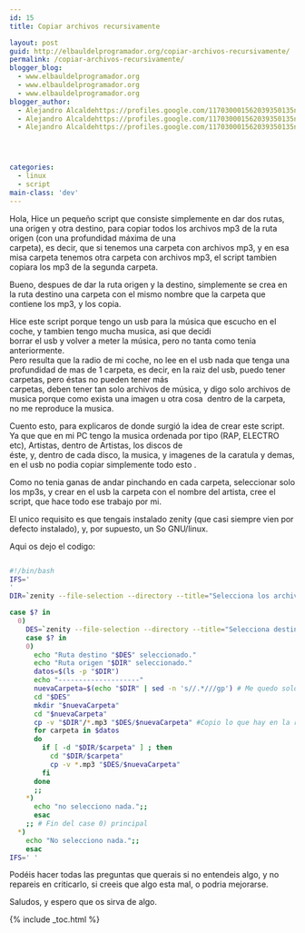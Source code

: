 ```yaml
---
id: 15
title: Copiar archivos recursivamente

layout: post
guid: http://elbauldelprogramador.org/copiar-archivos-recursivamente/
permalink: /copiar-archivos-recursivamente/
blogger_blog:
  - www.elbauldelprogramador.org
  - www.elbauldelprogramador.org
  - www.elbauldelprogramador.org
blogger_author:
  - Alejandro Alcaldehttps://profiles.google.com/117030001562039350135noreply@blogger.com
  - Alejandro Alcaldehttps://profiles.google.com/117030001562039350135noreply@blogger.com
  - Alejandro Alcaldehttps://profiles.google.com/117030001562039350135noreply@blogger.com




categories:
  - linux
  - script
main-class: 'dev'
---
```

Hola, Hice un pequeño script que consiste simplemente en dar dos rutas, una origen y otra destino, para copiar todos los archivos mp3 de la ruta origen (con una profundidad máxima de una  
carpeta), es decir, que si tenemos una carpeta con archivos mp3, y en esa misa carpeta tenemos otra carpeta con archivos mp3, el script tambien copiara los mp3 de la segunda carpeta.

Bueno, despues de dar la ruta origen y la destino, simplemente se crea en la ruta destino una carpeta con el mismo nombre que la carpeta que contiene los mp3, y los copia.

Hice este script porque tengo un usb para la música que escucho en el coche, y tambien tengo mucha musica, asi que decidi  
borrar el usb y volver a meter la música, pero no tanta como tenia anteriormente.  
Pero resulta que la radio de mi coche, no lee en el usb nada que tenga una profundidad de mas de 1 carpeta, es decir, en la raiz del usb, puedo tener carpetas, pero éstas no pueden tener más  
carpetas, deben tener tan solo archivos de música, y digo solo archivos de musica porque como exista una imagen u otra cosa&nbsp; dentro de la carpeta, no me reproduce la musica.

Cuento esto, para explicaros de donde surgió la idea de crear este script. Ya que que en mi PC tengo la musica ordenada por tipo (RAP, ELECTRO etc), Artistas, dentro de Artistas, los discos de  
éste, y, dentro de cada disco, la musica, y imagenes de la caratula y demas, en el usb no podia copiar simplemente todo esto .

Como no tenia ganas de andar pinchando en cada carpeta, seleccionar solo los mp3s, y crear en el usb la carpeta con el nombre del artista, cree el script, que hace todo ese trabajo por mi.

El unico requisito es que tengais instalado zenity (que casi siempre vien por defecto instalado), y, por supuesto, un So GNU/linux.

Aqui os dejo el codigo:

```bash

#!/bin/bash
IFS='
'
DIR=`zenity --file-selection --directory --title="Selecciona los archivos a copiar"`

case $? in
  0)
    DES=`zenity --file-selection --directory --title="Selecciona destino"`
    case $? in
    0)
      echo "Ruta destino "$DES" seleccionado."
      echo "Ruta origen "$DIR" seleccionado."
      datos=$(ls -p "$DIR")
      echo "--------------------"
      nuevaCarpeta=$(echo "$DIR" | sed -n 's//.*///gp') # Me quedo solo con el nombre de la carpeta destino
      cd "$DES"
      mkdir "$nuevaCarpeta"
      cd "$nuevaCarpeta"
      cp -v "$DIR"/*.mp3 "$DES/$nuevaCarpeta" #Copio lo que hay en la raiz de esa carpeta
      for carpeta in $datos
      do
        if [ -d "$DIR/$carpeta" ] ; then
          cd "$DIR/$carpeta"
          cp -v *.mp3 "$DES/$nuevaCarpeta"
        fi
      done
      ;;
    *)
      echo "no selecciono nada.";;
      esac
    ;; # Fin del case 0) principal
  *)
    echo "No selecciono nada.";;
    esac
IFS=' '


```

Podéis hacer todas las preguntas que querais si no entendeis algo, y no repareis en criticarlo, si creeis que algo esta mal, o podria mejorarse.

Saludos, y espero que os sirva de algo.



{% include _toc.html %}
